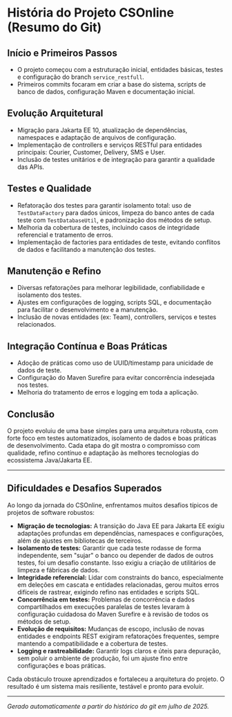 # História do Projeto CSOnline (Resumo do Git)

## Início e Primeiros Passos
- O projeto começou com a estruturação inicial, entidades básicas, testes e configuração do branch `service_restfull`.
- Primeiros commits focaram em criar a base do sistema, scripts de banco de dados, configuração Maven e documentação inicial.

## Evolução Arquitetural
- Migração para Jakarta EE 10, atualização de dependências, namespaces e adaptação de arquivos de configuração.
- Implementação de controllers e serviços RESTful para entidades principais: Courier, Customer, Delivery, SMS e User.
- Inclusão de testes unitários e de integração para garantir a qualidade das APIs.

## Testes e Qualidade
- Refatoração dos testes para garantir isolamento total: uso de `TestDataFactory` para dados únicos, limpeza do banco antes de cada teste com `TestDatabaseUtil`, e padronização dos métodos de setup.
- Melhoria da cobertura de testes, incluindo casos de integridade referencial e tratamento de erros.
- Implementação de factories para entidades de teste, evitando conflitos de dados e facilitando a manutenção dos testes.

## Manutenção e Refino
- Diversas refatorações para melhorar legibilidade, confiabilidade e isolamento dos testes.
- Ajustes em configurações de logging, scripts SQL, e documentação para facilitar o desenvolvimento e a manutenção.
- Inclusão de novas entidades (ex: Team), controllers, serviços e testes relacionados.

## Integração Contínua e Boas Práticas
- Adoção de práticas como uso de UUID/timestamp para unicidade de dados de teste.
- Configuração do Maven Surefire para evitar concorrência indesejada nos testes.
- Melhoria do tratamento de erros e logging em toda a aplicação.

## Conclusão
O projeto evoluiu de uma base simples para uma arquitetura robusta, com forte foco em testes automatizados, isolamento de dados e boas práticas de desenvolvimento. Cada etapa do git mostra o compromisso com qualidade, refino contínuo e adaptação às melhores tecnologias do ecossistema Java/Jakarta EE.

---


## Dificuldades e Desafios Superados

Ao longo da jornada do CSOnline, enfrentamos muitos desafios típicos de projetos de software robustos:

- **Migração de tecnologias:** A transição do Java EE para Jakarta EE exigiu adaptações profundas em dependências, namespaces e configurações, além de ajustes em bibliotecas de terceiros.
- **Isolamento de testes:** Garantir que cada teste rodasse de forma independente, sem "sujar" o banco ou depender de dados de outros testes, foi um desafio constante. Isso exigiu a criação de utilitários de limpeza e fábricas de dados.
- **Integridade referencial:** Lidar com constraints do banco, especialmente em deleções em cascata e entidades relacionadas, gerou muitos erros difíceis de rastrear, exigindo refino nas entidades e scripts SQL.
- **Concorrência em testes:** Problemas de concorrência e dados compartilhados em execuções paralelas de testes levaram à configuração cuidadosa do Maven Surefire e à revisão de todos os métodos de setup.
- **Evolução de requisitos:** Mudanças de escopo, inclusão de novas entidades e endpoints REST exigiram refatorações frequentes, sempre mantendo a compatibilidade e a cobertura de testes.
- **Logging e rastreabilidade:** Garantir logs claros e úteis para depuração, sem poluir o ambiente de produção, foi um ajuste fino entre configurações e boas práticas.

Cada obstáculo trouxe aprendizados e fortaleceu a arquitetura do projeto. O resultado é um sistema mais resiliente, testável e pronto para evoluir.

---

*Gerado automaticamente a partir do histórico do git em julho de 2025.*
